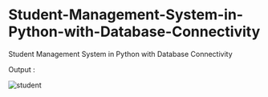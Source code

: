 # Student-Management-System-in-Python-with-Database-Connectivity
Student Management System in Python with Database  Connectivity

Output :

![student](https://user-images.githubusercontent.com/66627414/205488018-ea657845-4081-476b-919b-d0e3372e807c.png)
